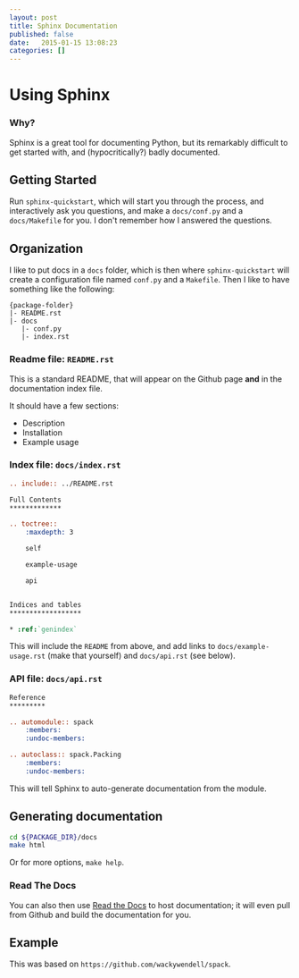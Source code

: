 ```yaml
---
layout: post
title: Sphinx Documentation
published: false
date:   2015-01-15 13:08:23
categories: []
---
```


# Using Sphinx

### Why?

Sphinx is a great tool for documenting Python, but its remarkably difficult to get started with, and (hypocritically?) badly documented.

## Getting Started

Run `sphinx-quickstart`, which will start you through the process, and interactively ask you questions, and make a `docs/conf.py` and a `docs/Makefile` for you. I don't remember how I answered the questions.

## Organization

I like to put docs in a `docs` folder, which is then where `sphinx-quickstart` will create a configuration file named `conf.py` and a `Makefile`. Then I like to have something like the following:

```
{package-folder}
|- README.rst
|- docs
   |- conf.py
   |- index.rst
```

### Readme file: `README.rst`

This is a standard README, that will appear on the Github page **and** in the documentation index file.

It should have a few sections:

 - Description
 - Installation
 - Example usage

### Index file: `docs/index.rst`

```reStructuredText
.. include:: ../README.rst

Full Contents
*************

.. toctree::
    :maxdepth: 3

    self

    example-usage

    api


Indices and tables
******************

* :ref:`genindex`

```

This will include the `README` from above, and add links to `docs/example-usage.rst` (make that yourself) and `docs/api.rst` (see below).

### API file: `docs/api.rst`

```reStructuredText
Reference
*********

.. automodule:: spack
    :members:
    :undoc-members:

.. autoclass:: spack.Packing
    :members:
    :undoc-members:
```

This will tell Sphinx to auto-generate documentation from the module.

## Generating documentation

```bash
cd ${PACKAGE_DIR}/docs
make html
```

Or for more options, `make help`.

### Read The Docs

You can also then use [Read the Docs](https://readthedocs.org) to host documentation; it will even pull from Github and build the documentation for you.

## Example

This was based on `https://github.com/wackywendell/spack`.
